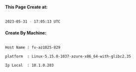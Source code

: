 
   
#### This Page Create at:

```bash

2023-05-31 - 17:05:13 UTC

```

#### Create By Machine:

```bash

Host Name : fv-az1025-829

platform  : Linux-5.15.0-1037-azure-x86_64-with-glibc2.35

Ip Local  : 10.1.0.203

```

